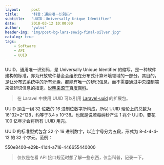 ```yaml
---
layout:     post
title:      "科普：通用唯一识别码"
subtitle:   "UUID：Universally Unique Identifier"
date:       2018-03-12 10:00:00
author:     "ywlvs"
header-img: "img/post-bg-lars-sowig-final-silver.jpg"
catalog: true
tags:
    - Software
    - API
    - UUID
---
```


UUID，通用唯一识别码，是 Universally Unique Identifier 的缩写，是一种软件建构的标准，亦为开放软件基金会组织在分布式计算环境领域的一部分。其目的，是让分布式系统中的所有元素，都能有唯一的辨识信息，而不需要通过中央控制端来做辨识信息的指定。[说明来源于百度百科](https://baike.baidu.com/item/UUID)。

>在 Laravel 中使用 UUID 可以引用 [Laravel-uuid](https://github.com/webpatser/laravel-uuid) 的扩展包。

UUID 是由一组 32 位数的 16 进制位数字所构成，所以 UUID 理论上的总数为16^32=2^128，约等于3.4 x 10^38。也就是说若每纳秒产生 1 兆个 UUID，要花 100 亿年才会将所有 UUID 用完。

UUID 的标准型式包含 32 个 16 进制数字，以连字号分为五段，形式为 8-4-4-4-12 的 32 个字元。范例：

550e8400-e29b-41d4-a716-446655440000

>仅仅是在看 API 接口规范时想了解一些东西，仅当科普，记录一下。